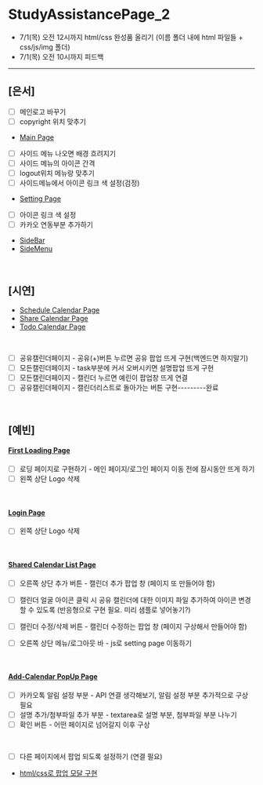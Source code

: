 # StudyAssistancePage_2

- 7/1(목) 오전 12시까지 html/css 완성품 올리기 (이름 폴더 내에 html 파일들 + css/js/img 폴더)
- 7/1(목) 오전 10시까지 피드백

<hr>

## [은서]
- [ ] 메인로고 바꾸기
- [ ] copyright 위치 맞추기
- [Main Page](https://Ideathon-StudyAssistance.github.io/StudyAssistancePage_2/ideaton/mainpage.html)
- [ ] 사이드 메뉴 나오면 배경 흐려지기
- [ ] 사이드 메뉴의 아이콘 간격
- [ ] logout위치 메뉴랑 맞추기
- [ ] 사이드메뉴에서 아이콘 링크 색 설정(검정)
- [Setting Page](https://Ideathon-StudyAssistance.github.io/StudyAssistancePage_2/ideaton/setting.html)
- [ ] 아이콘 링크 색 설정
- [ ] 카카오 연동부분 추가하기
- [SideBar](https://Ideathon-StudyAssistance.github.io/StudyAssistancePage_2/ideaton/sidebar.html)
- [SideMenu](https://Ideathon-StudyAssistance.github.io/StudyAssistancePage_2/ideaton/sidemenu.html)

<br>

## [시연]
- [Schedule Calendar Page](https://Ideathon-StudyAssistance.github.io/StudyAssistancePage_2/%EB%B0%95%EC%8B%9C%EC%97%B0%20%ED%8C%8C%ED%8A%B82/ScheduleCalendar.html)
- [Share Calendar Page](https://Ideathon-StudyAssistance.github.io/StudyAssistancePage_2/%EB%B0%95%EC%8B%9C%EC%97%B0%20%ED%8C%8C%ED%8A%B82/ShareCalendar.html)
- [Todo Calendar Page](https://Ideathon-StudyAssistance.github.io/StudyAssistancePage_2/%EB%B0%95%EC%8B%9C%EC%97%B0%20%ED%8C%8C%ED%8A%B82/TodoCalendar.html)

<br>

- [ ] 공유캘린더페이지 - 공유(+)버튼 누르면 공유 팝업 뜨게 구현(백엔드면 하지말기)
- [ ] 모든캘린더페이지 - task부분에 커서 오버시키면 설명팝업 뜨게 구현
- [ ] 모든캘린더페이지 - 캘린더 누르면 예린이 팝업창 뜨게 연결
- [ ] 공유캘린더페이지 - 캘린더리스트로 돌아가는 버튼 구현---------완료
<br>

## [예빈]

#### [First Loading Page](https://Ideathon-StudyAssistance.github.io/StudyAssistancePage_2/%EC%9D%B4%EC%98%88%EB%B9%88%20%ED%8C%8C%ED%8A%B8/firstPage.html)
- [ ] 로딩 페이지로 구현하기 - 메인 페이지/로그인 페이지 이동 전에 잠시동안 뜨게 하기
- [ ] 왼쪽 상단 Logo 삭제

<br>

#### [Login Page](https://Ideathon-StudyAssistance.github.io/StudyAssistancePage_2/%EC%9D%B4%EC%98%88%EB%B9%88%20%ED%8C%8C%ED%8A%B8/loginPage.html)
- [ ] 왼쪽 상단 Logo 삭제

<br>

#### [Shared Calendar List Page](https://Ideathon-StudyAssistance.github.io/StudyAssistancePage_2/%EC%9D%B4%EC%98%88%EB%B9%88%20%ED%8C%8C%ED%8A%B8/sharedCalPage.html)
- [ ] 오른쪽 상단 추가 버튼 - 캘린더 추가 팝업 창 (페이지 또 만들어야 함)
- [ ] 캘린더 얼굴 아이콘 클릭 시 공유 캘린더에 대한 이미지 파일 추가하여 아이콘 변경할 수 있도록 (반응형으로 구현 필요. 미리 샘플로 넣어놓기?)
- [ ] 캘린더 수정/삭제 버튼 - 캘린더 수정하는 팝업 창 (페이지 구상해서 만들어야 함)
- [ ] 오른쪽 상단 메뉴/로그아웃 바 - js로 setting page 이동하기


<br>

#### [Add-Calendar PopUp Page](https://Ideathon-StudyAssistance.github.io/StudyAssistancePage_2/%EC%9D%B4%EC%98%88%EB%B9%88%20%ED%8C%8C%ED%8A%B8/scheduleCalendarPopUp.html)
- [ ] 카카오톡 알림 설정 부분 - API 연결 생각해보기, 알림 설정 부분 추가적으로 구상 필요
- [ ] 설명 추가/첨부파일 추가 부분 - textarea로 설명 부분, 첨부파일 부분 나누기
- [ ] 확인 버튼 - 어떤 페이지로 넘어갈지 이후 구상

<br>

- [ ] 다른 페이지에서 팝업 되도록 설정하기 (연결 필요)
- [html/css로 팝업 모달 구현](https://www.youtube.com/watch?v=h79yJiTenEo&list=PLZkE0VCtPw3OPae_9w_JDD-nig7_JomHW&index=1)

